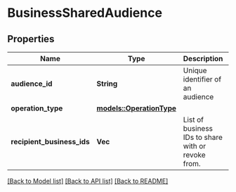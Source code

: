# BusinessSharedAudience

## Properties

Name | Type | Description | Notes
------------ | ------------- | ------------- | -------------
**audience_id** | **String** | Unique identifier of an audience | 
**operation_type** | [**models::OperationType**](OperationType.md) |  | 
**recipient_business_ids** | **Vec<String>** | List of business IDs to share with or revoke from. | 

[[Back to Model list]](../README.md#documentation-for-models) [[Back to API list]](../README.md#documentation-for-api-endpoints) [[Back to README]](../README.md)


